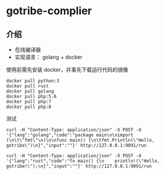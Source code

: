 # gotribe-complier

## 介绍
- 在线编译器
- 实现语言： golang + docker


使用前需先安装 docker，并事先下载运行代码的镜像
```
docker pull python:3
docker pull rust
docker pull golang
docker pull php:5.6
docker pull php:7
docker pull php:8
```
测试

```
curl -H "Content-Type: application/json" -X POST -d '{"lang":"golang","code":"package main\n\nimport (\n\t\"fmt\"\n)\n\nfunc main() {\n\tfmt.Println(\"Hello, gotribe\")\n}","input":""}' http://127.0.0.1:9091/run

curl -H "Content-Type: application/json" -X POST -d '{"lang":"rust","code":"fn main() {\n    println!(\"Hello, gotribe!\");\n}","input":""}' http://127.0.0.1:9091/run

```
